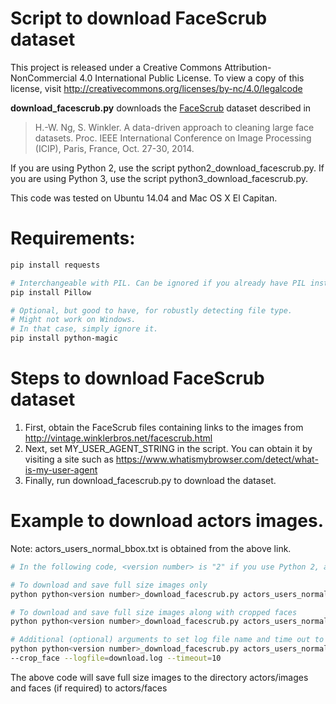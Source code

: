 # Script to download FaceScrub dataset

This project is released under a Creative Commons Attribution-NonCommercial 4.0 International Public License.
To view a copy of this license, visit <http://creativecommons.org/licenses/by-nc/4.0/legalcode>

**download_facescrub.py** downloads the [FaceScrub](http://vintage.winklerbros.net/facescrub.html) dataset described in 

> H.-W. Ng, S. Winkler.
> A data-driven approach to cleaning large face datasets.
> Proc. IEEE International Conference on Image Processing (ICIP), Paris, France, Oct. 27-30, 2014.

If you are using Python 2, use the script python2_download_facescrub.py.
If you are using Python 3, use the script python3_download_facescrub.py.

This code was tested on Ubuntu 14.04 and Mac OS X El Capitan.

# Requirements:

```bash
pip install requests

# Interchangeable with PIL. Can be ignored if you already have PIL installed
pip install Pillow

# Optional, but good to have, for robustly detecting file type.
# Might not work on Windows.
# In that case, simply ignore it.
pip install python-magic
```

# Steps to download FaceScrub dataset
1. First, obtain the FaceScrub files containing links to the images from <http://vintage.winklerbros.net/facescrub.html>
2. Next, set MY_USER_AGENT_STRING in the script. You can obtain it by visiting a site such as <https://www.whatismybrowser.com/detect/what-is-my-user-agent>
3. Finally, run download_facescrub.py to download the dataset.

# Example to download actors images.

Note: actors_users_normal_bbox.txt is obtained from the above link.

```bash
# In the following code, <version number> is "2" if you use Python 2, and "3" if you use Python 3.

# To download and save full size images only
python python<version number>_download_facescrub.py actors_users_normal_bbox.txt actors/

# To download and save full size images along with cropped faces
python python<version number>_download_facescrub.py actors_users_normal_bbox.txt actors/ --crop_face

# Additional (optional) arguments to set log file name and time out to 10 seconds
python python<version number>_download_facescrub.py actors_users_normal_bbox.txt actors/ \
--crop_face --logfile=download.log --timeout=10
```

The above code will save full size images to the directory actors/images and faces (if required) to actors/faces



